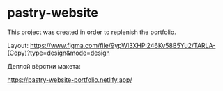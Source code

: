 # pastry-website
This project was created in order to replenish the portfolio.

Layout: https://www.figma.com/file/9ypWI3XHPl246Kv58B5Yu2/TARLA-(Copy)?type=design&mode=design


Деплой вёрстки макета:

https://pastry-website-portfolio.netlify.app/

